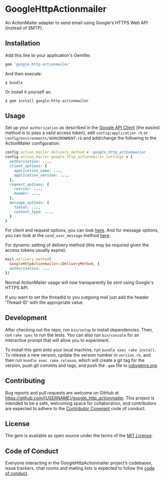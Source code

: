 # GoogleHttpActionmailer

An ActionMailer adapter to send email using Google's HTTPS Web API (instead of SMTP).

## Installation

Add this line to your application's Gemfile:

```ruby
gem 'google-http-actionmailer'
```

And then execute:

    $ bundle

Or install it yourself as:

    $ gem install google-http-actionmailer

## Usage

Set up your `authorization` as described in the [Google API Client](https://github.com/google/google-api-ruby-client/#authorization) (the easiest method is to pass a valid access token), edit `config/application.rb` or `config/environments/$ENVIRONMENT.rb` and add/change the following to the ActionMailer configuration:

```ruby
config.action_mailer.delivery_method = :google_http_actionmailer
config.action_mailer.google_http_actionmailer_settings = {
  authorization: ...,
  client_options: {
    application_name: ...,
    application_version: ...,
  },
  request_options: {
    retries: ...,
    header: ...,
  },
  message_options: {
    fields: ...,
    content_type: ...,
  }
}
```

For client and request options, you can look [here](https://github.com/google/google-api-ruby-client/blob/master/lib/google/apis/options.rb). And for message options, you can look at the `send_user_message` method [here](https://github.com/google/google-api-ruby-client/blob/master/generated/google/apis/gmail_v1/service.rb#L1150).

For dynamic setting of delivery method (this may be required given the access tokens usually expire):

```ruby
mail.delivery_method(
  GoogleHttpActionmailer::DeliveryMethod, {
  authorization: ...
})
```

Normal ActionMailer usage will now transparently be sent using Google's HTTPS API.

If you want to set the threadId to you outgoing mail just add the header 'Thread-ID' with the appropriate value.

## Development

After checking out the repo, run `bin/setup` to install dependencies. Then, run `rake spec` to run the tests. You can also run `bin/console` for an interactive prompt that will allow you to experiment.

To install this gem onto your local machine, run `bundle exec rake install`. To release a new version, update the version number in `version.rb`, and then run `bundle exec rake release`, which will create a git tag for the version, push git commits and tags, and push the `.gem` file to [rubygems.org](https://rubygems.org).

## Contributing

Bug reports and pull requests are welcome on GitHub at https://github.com/[USERNAME]/google_http_actionmailer. This project is intended to be a safe, welcoming space for collaboration, and contributors are expected to adhere to the [Contributor Covenant](http://contributor-covenant.org) code of conduct.

## License

The gem is available as open source under the terms of the [MIT License](https://opensource.org/licenses/MIT).

## Code of Conduct

Everyone interacting in the GoogleHttpActionmailer project’s codebases, issue trackers, chat rooms and mailing lists is expected to follow the [code of conduct](https://github.com/[USERNAME]/google_http_actionmailer/blob/master/CODE_OF_CONDUCT.md).
